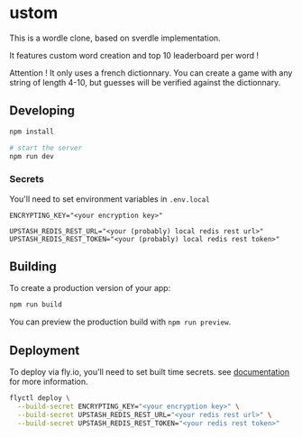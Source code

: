 # ustom

This is a wordle clone, based on sverdle implementation.

It features custom word creation and top 10 leaderboard per word !

Attention ! It only uses a french dictionnary. You can create a game with any string of length 4-10, but guesses will be verified against the dictionnary.

## Developing

```bash
npm install

# start the server
npm run dev
```

### Secrets

You'll need to set environment variables in `.env.local`

```
ENCRYPTING_KEY="<your encryption key>"

UPSTASH_REDIS_REST_URL="<your (probably) local redis rest url>"
UPSTASH_REDIS_REST_TOKEN="<your (probably) local redis rest token>"
```

## Building

To create a production version of your app:

```bash
npm run build
```

You can preview the production build with `npm run preview`.

## Deployment

To deploy via fly.io, you'll need to set built time secrets. see [documentation](https://fly.io/docs/reference/build-secrets/) for more information.

```bash
flyctl deploy \
  --build-secret ENCRYPTING_KEY="<your encryption key>" \
  --build-secret UPSTASH_REDIS_REST_URL="<your redis rest url>" \
  --build-secret UPSTASH_REDIS_REST_TOKEN="<your redis rest token>"
```
